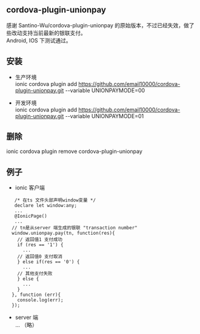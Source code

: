 ## cordova-plugin-unionpay

 感谢 Santino-Wu/cordova-plugin-unionpay 的原始版本，不过已经失效，做了些改动支持当前最新的银联支付。<br>
 Android, IOS 下测试通过。
 
安装
----

* 生产环境<br>
ionic cordova plugin add https://github.com/email10000/cordova-plugin-unionpay.git --variable UNIONPAYMODE=00

* 开发环境<br>
ionic cordova plugin add https://github.com/email10000/cordova-plugin-unionpay.git --variable UNIONPAYMODE=01

删除
----
ionic cordova plugin remove cordova-plugin-unionpay

例子
----
* ionic 客户端<br>

~~~
   /* 在ts 文件头部声明window变量 */ 
   declare let window:any;
   ...
   @IonicPage()
   ...
  // tn是从server 端生成的银联 "transaction number"
  window.unionpay.pay(tn, function(res){
    // 返回值1 支付成功
    if (res == '1') {
      ...
    // 返回值0 支付取消
    } else if(res == '0') {
      ...
    // 其他支付失败
    } else {
      ...
    }
  }, function (err){
    console.log(err);
  });
~~~
* server 端<br>
   ... （略）
